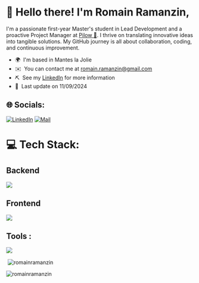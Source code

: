 # 👋 Hello there! I'm Romain Ramanzin,

I'm a passionate first-year Master's student in Lead Development and a proactive Project Manager at [Pilow 💌](https://pilow.app). I thrive on translating innovative ideas into tangible solutions. My GitHub journey is all about collaboration, coding, and continuous improvement.

-   🌍  I'm based in Mantes la Jolie
-   ✉️  You can contact me at [romain.ramanzin@gmail.com](mailto:romain.ramanzin@gmail.com)
-   ⛏️  See my [LinkedIn](https://www.linkedin.com/in/romainrr/) for more information
-   📝  Last update on 11/09/2024


## 🌐 Socials:
[![LinkedIn](https://skillicons.dev/icons?i=linkedin)](https://www.linkedin.com/in/romainrr/) [![Mail](https://skillicons.dev/icons?i=gmail)](mailto:romain.ramanzin@gmail.com) 


# 💻 Tech Stack:

## Backend
<img src="https://skillicons.dev/icons?i=php,symfony,mysql,javascript,ts,nodejs,express,firebase,py,arduino&perline=5" />

## Frontend
<img src="https://skillicons.dev/icons?i=react,tailwind,bootstrap,html,css,sass,webpack,flutter,dart&perline=5" />

## Tools :
<img src="https://skillicons.dev/icons?i=git,github,vscode,githubactions,selenium,docker,linux,apple,figma,postman&perline=5" />

<p>&nbsp;<img align="center" src="https://github-readme-stats.vercel.app/api?username=romainramanzin&show_icons=true&theme=dark&locale=en" alt="romainramanzin" /></p>

<p><img align="center" src="https://github-readme-streak-stats.herokuapp.com/?user=romainramanzin&theme=dark" alt="romainramanzin" /></p>

<!-- <p align="left"> <img src="https://komarev.com/ghpvc/?username=romainramanzin&label=Profile%20views&color=0e75b6&style=flat" alt="romainramanzin" /> </p> -->
<!-- Last updated: 2024-09-11T10:13:49.186Z -->